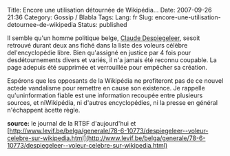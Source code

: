 Title: Encore une utilisation détournée de Wikipédia...
Date: 2007-09-26 21:36
Category: Gossip / Blabla
Tags:
Lang: fr
Slug: encore-une-utilisation-detournee-de-wikipedia
Status: published

Il semble qu'un homme politique belge, [Claude Despiegeleer](http://fr.wikipedia.org/wiki/Claude_Despiegeleer), sesoit retrouvé durant deux ans fiché dans la liste des voleurs célèbre del'encyclopédie libre. Bien qu'assigné en justice par 4 fois pour desdétournements divers et variés, il n'a jamais été reconnu coupable. La page adepuis été supprimée et verrouillée pour empêcher sa création.

Espérons que les opposants de la Wikipédia ne profiteront pas de ce nouvel actede vandalisme pour remettre en cause son existence. Je rappelle qu'uninformation fiable est une information recoupée entre plusieurs sources, et niWikipédia, ni d'autres encyclopédies, ni la presse en général n'échappent àcette règle.

**source:** le journal de la RTBF d'aujourd'hui et [http://www.levif.be/belga/generale/78-6-10773/despiegeleer--voleur-celebre-sur-wikipedia.html](http://www.levif.be/belga/generale/78-6-10773/despiegeleer--voleur-celebre-sur-wikipedia.html)
